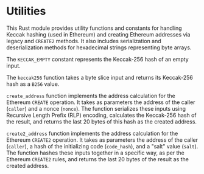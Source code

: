 # Utilities

This Rust module provides utility functions and constants for handling Keccak hashing (used in Ethereum) and creating Ethereum addresses via legacy and `CREATE2` methods. It also includes serialization and deserialization methods for hexadecimal strings representing byte arrays.

The `KECCAK_EMPTY` constant represents the Keccak-256 hash of an empty input.

The `keccak256` function takes a byte slice input and returns its Keccak-256 hash as a `B256` value.

`create_address` function implements the address calculation for the Ethereum `CREATE` operation. It takes as parameters the address of the caller (`caller`) and a nonce (`nonce`). The function serializes these inputs using Recursive Length Prefix (RLP) encoding, calculates the Keccak-256 hash of the result, and returns the last 20 bytes of this hash as the created address.

`create2_address` function implements the address calculation for the Ethereum `CREATE2` operation. It takes as parameters the address of the caller (`caller`), a hash of the initializing code (`code_hash`), and a "salt" value (`salt`). The function hashes these inputs together in a specific way, as per the Ethereum `CREATE2` rules, and returns the last 20 bytes of the result as the created address.
